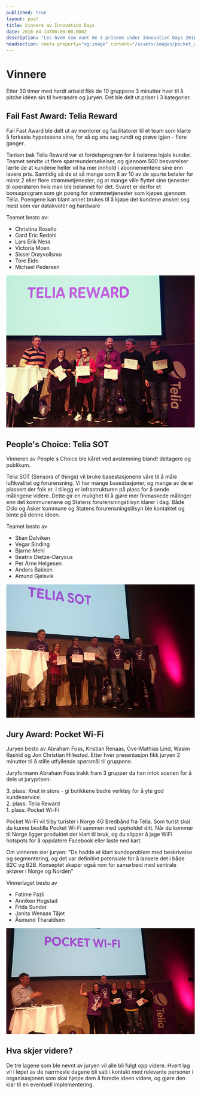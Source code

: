 ```yaml
---
published: true
layout: post
title: Vinnere av Innovation Days
date: 2016-04-14T00:00:00.000Z
description: "Les hvem som vant de 3 prisene under Innovation Days 2016"
headsection: <meta property="og:image" content="/assets/images/pocket_wifi.jpg" />
---
```


# Vinnere

Etter 30 timer med hardt arbeid fikk de 10 gruppene 3 minutter hver til å pitche idéen sin til hverandre og juryen. Det ble delt ut priser i 3 kategorier.

## Fail Fast Award: Telia Reward

Fail Fast Award ble delt ut av mentorer og fasilitatorer til et team som klarte å forkaste hypotesene sine, for så og snu seg rundt og prøve igjen - flere ganger.

Tanken bak Telia Reward var et fordelsprogram for å belønne lojale kunder. Teamet sendte ut flere spørreundersøkelser, og gjennom 500 besvarelser lærte de at kundene heller vil ha mer innhold i abonnementene sine enn lavere pris. Samtidig så de at så mange som 8 av 10 av de spurte betaler for minst 2 eller flere strømmetjenester, og at mange ville flyttet sine tjenester til operatøren hvis man ble belønnet for det. Svaret er derfor et bonusprogram som gir poeng for strømmetjenester som kjøpes gjennom Telia. Poengene kan blant annet brukes til å kjøpe det kundene ønsket seg mest som var datakvoter og hardware

Teamet besto av:

* Christina Rosello
* Gard Eric Rødahl
* Lars Erik Ness
* Victoria Moen
* Sissel Drøyvollsmo
* Tore Eide
* Michael Pedersen

<img src="/assets/images/telia_reward.jpg" alt="Team Telia Reward" />

## People's Choice: Telia SOT

Vinneren av People´s Choice ble kåret ved avstemning blandt deltagere og publikum. 

Telia SOT (Sensors of things) vil bruke basestasjonene våre til å måle luftkvalitet og forurensning. Vi har mange basestasjoner, og mange av de er plassert der folk er. I tillegg er infrastrukturen på plass for å sende målingene videre. Dette gir en mulighet til å gjøre mer finmaskede målinger enn det kommunenene og Statens forurensningstilsyn klarer i dag. Både Oslo og Asker kommune og Statens forurensningstilsyn ble kontaktet og tente på denne ideen.

Teamet besto av

* Stian Dalviken
* Vegar Sinding
* Bjarne Mehl
* Beatrix Dietze-Daryous
* Per Arne Helgesen
* Anders Bakken
* Amund Gjelsvik

<img src="/assets/images/telia_sot.jpg" alt="Team Telia SOT" />

## Jury Award: Pocket Wi-Fi

Juryen besto av Abraham Foss, Kristian Renaas, Ove-Mathias Lind, Wasim Rashid og Jon Christian Hillestad. Etter hver presentasjon fikk juryen 2 minutter til å stille utfyllende spørsmål til gruppene.

Juryformann Abraham Foss trakk fram 3 grupper da han intok scenen for å dele ut juryprisen:

<p>3. plass: Knut in store - gi butikkene bedre verktøy for å yte god kundeservice.<br/>
2. plass: Telia Reward<br/>
1. plass: Pocket Wi-Fi</p>

Pocket Wi-Fi vil tilby turister i Norge 4G Bredbånd fra Telia. Som turist skal du kunne bestille Pocket Wi-Fi sammen med oppholdet ditt. Når du kommer til Norge ligger produktet der klart til bruk, og du slipper å jage WiFi hotspots for å oppdatere Facebook eller laste ned kart.

Om vinneren sier juryen: "De hadde et klart kundeproblem med beskrivelse og segmentering, og det var definitivt potensiale for å lansere det i både B2C og B2B. Konseptet skaper også rom for samarbeid med sentrale aktører i Norge og Norden"

Vinnerlaget besto av

* Fatime Fazli
* Anniken Hogstad
* Frida Sundet
* Janita Wenaas Tåjet
* Åsmund Tharaldsen

<img src="/assets/images/pocket_wifi.jpg" alt="Team Telia SOT" />

## Hva skjer videre?

De tre lagene som ble nevnt av juryen vil alle bli fulgt opp videre. Hvert lag vil i løpet av de nærmeste dagene bli satt i kontakt med relevante personer i organisasjonen som skal hjelpe dem å foredle ideen videre, og gjøre den klar til en eventuell implementering.
